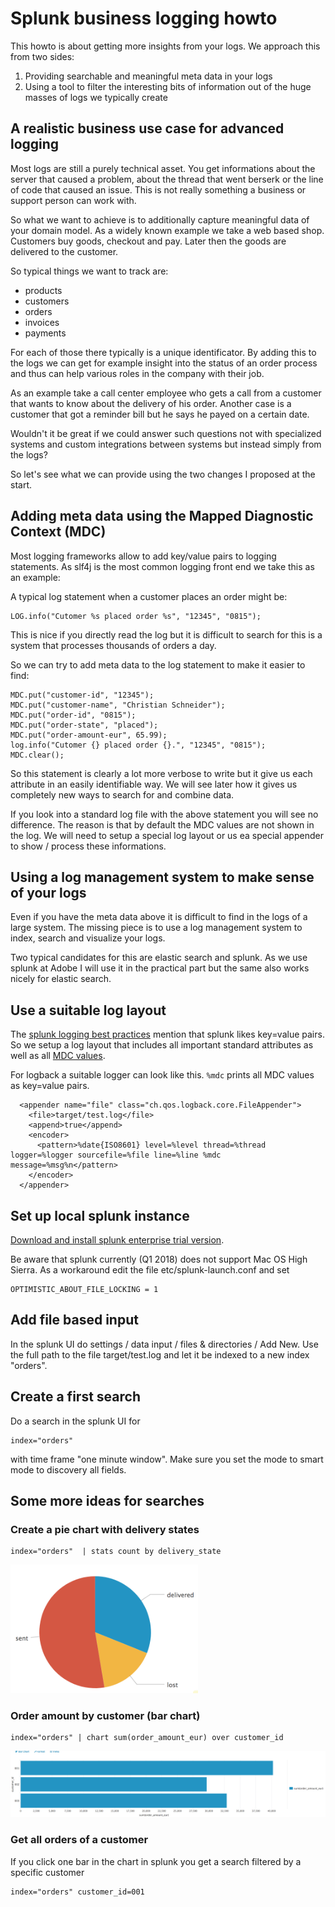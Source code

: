 # Splunk business logging howto

This howto is about getting more insights from your logs. We approach this from two sides:

1. Providing searchable and meaningful meta data in your logs
2. Using a tool to filter the interesting bits of information out of the huge masses of logs we typically create

## A realistic business use case for advanced logging

Most logs are still a purely technical asset. You get informations about the server that caused a problem, about the thread that went berserk or the line of code that caused an issue. This is not really something a business or support person can work with.

So what we want to achieve is to additionally capture meaningful data of your domain model. As a widely known example we take a web based shop. Customers buy goods, checkout and pay. Later then the goods are delivered to the customer.

So typical things we want to track are:

- products
- customers
- orders
- invoices
- payments

For each of those there typically is a unique identificator. By adding this to the logs we can get for example insight into the status of an order process and thus can help various roles in the company with their job.

As an example take a call center employee who gets a call from a customer that wants to know about the delivery of his order.
Another case is a customer that got a reminder bill but he says he payed on a certain date. 

Wouldn't it be great if we could answer such questions not with specialized systems and custom integrations between systems but instead simply from the logs? 

So let's see what we can provide using the two changes I proposed at the start.

## Adding meta data using the Mapped Diagnostic Context (MDC)

Most logging frameworks allow to add key/value pairs to logging statements. As slf4j is the most common logging front end we take this as an example:

A typical log statement when a customer places an order might be:

```
LOG.info("Cutomer %s placed order %s", "12345", "0815");
```

This is nice if you directly read the log but it is difficult to search for this is a system that processes thousands of orders a day. 

So we can try to add meta data to the log statement to make it easier to find:

```
MDC.put("customer-id", "12345");
MDC.put("customer-name", "Christian Schneider");
MDC.put("order-id", "0815");
MDC.put("order-state", "placed");
MDC.put("order-amount-eur", 65.99); 
log.info("Cutomer {} placed order {}.", "12345", "0815");
MDC.clear();
```

So this statement is clearly a lot more verbose to write but it give us each attribute in an easily identifiable way. We will see later how it gives us completely new ways to search for and combine data.

If you look into a standard log file with the above statement you will see no difference. The reason is that by default the MDC 
values are not shown in the log. We will need to setup a special log layout or us ea special appender to show / process these informations.

## Using a log management system to make sense of your logs

Even if you have the meta data above it is difficult to find in the logs of a large system. The missing piece is to use a log management system to index, search and visualize your logs.

Two typical candidates for this are elastic search and splunk. As we use splunk at Adobe I will use it in the practical part but the same also works nicely for elastic search.

## Use a suitable log layout

The [splunk logging best practices](http://dev.splunk.com/view/logging/SP-CAAAFCK) mention that splunk likes key=value pairs. 
So we setup a log layout that includes all important standard attributes as well as all [MDC values](https://logback.qos.ch/manual/mdc.html).

For logback a suitable logger can look like this. `%mdc` prints all MDC values as key=value pairs.

```
  <appender name="file" class="ch.qos.logback.core.FileAppender">
    <file>target/test.log</file>
    <append>true</append>
    <encoder>
      <pattern>%date{ISO8601} level=%level thread=%thread logger=%logger sourcefile=%file line=%line %mdc message=%msg%n</pattern>
    </encoder>
  </appender>
```

## Set up local splunk instance

[Download and install splunk enterprise trial version]().

Be aware that splunk currently (Q1 2018) does not support Mac OS High Sierra. 
As a workaround edit the file etc/splunk-launch.conf and set

    OPTIMISTIC_ABOUT_FILE_LOCKING = 1

## Add file based input

In the splunk UI do settings / data input / files & directories / Add New.
Use the full path to the file target/test.log and let it be indexed to a new index "orders".

## Create a first search

Do a search in the splunk UI for 

    index="orders"

with time frame "one minute window". Make sure you set the mode to smart mode to discovery all fields.

## Some more ideas for searches

### Create a pie chart with delivery states

    index="orders"  | stats count by delivery_state

<img src="docs/delivery-states.png" width="300px"/>

### Order amount by customer (bar chart)

    index="orders" | chart sum(order_amount_eur) over customer_id

<img src="docs/sum-order-amount.png" width="600px"/>

### Get all orders of a customer

If you click one bar in the chart in splunk you get a search filtered by a specific customer

    index="orders" customer_id=001
